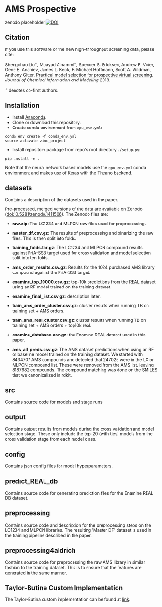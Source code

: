 # AMS Prospective 

zenodo placeholder
[![DOI](https://zenodo.org/badge/DOI/10.5281/zenodo.1257673.svg)](https://doi.org/10.5281/zenodo.1257673)

## Citation

If you use this software or the new high-throughput screening data, please cite:

Shengchao Liu<sup>+</sup>, Moayad Alnammi<sup>+</sup>, Spencer S. Ericksen, Andrew F. Voter, Gene E. Ananiev, James L. Keck, F. Michael Hoffmann, Scott A. Wildman, Anthony Gitter.
[Practical model selection for prospective virtual screening](https://doi.org/10.1021/acs.jcim.8b00363).
*Journal of Chemical Information and Modeling* 2018.

<sup>+</sup> denotes co-first authors.

## Installation

- Install [Anaconda](https://www.anaconda.com/download/).
- Clone or download this repository.
- Create conda environment from `cpu_env.yml`:
```
conda env create -f conda_env.yml
source activate zinc_project
```
- Install repository package from repo's root directory `./setup.py`:
```
pip install -e .
```

Note that the neural network based models use the `gpu_env.yml` conda environment and makes use of Keras with the Theano backend. 

## datasets

Contains a description of the datasets used in the paper.

Pre-processed, merged versions of the data are available on Zenodo ([doi:10.5281/zenodo.1411506](https://doi.org/10.5281/zenodo.1411506)).
The Zenodo files are:
- **raw.zip**: The LC1234 and MLPCN raw files used for preprocessing.
- **master_df.csv.gz**: The results of preprocessing and binarizing the raw files. This is then split into folds. 
- **training_folds.tar.gz**: The LC1234 and MLPCN compound results against PriA-SSB target used for cross validation and model selection split into ten folds.

- **ams_order_results.csv.gz**: Results for the 1024 purchased AMS library compound against the PriA-SSB target.

- **enamine_top_10000.csv.gz**: top-10k predictions from the REAL dataset using an RF model trained on the training dataset. 
- **enamine_final_list.csv.gz**: description later.

- **train_ams_order_cluster.csv.gz**: cluster results when running TB on training set + AMS orders.
- **train_ams_real_cluster.csv.gz**: cluster results when running TB on training set + AMS orders + top10k real.

- **enamine_database.csv.gz**: the Enamine REAL dataset used in this paper.
- **ams_all_preds.csv.gz**: The AMS dataset predictions when using an RF or baseline model trained on the training dataset. We started with 8434707 AMS compounds and detected that 247025 were in the LC or MLPCN compound list.  These were removed from the AMS list, leaving 8187682 compounds. The compound matching was done on the SMILES that we canonicalized in rdkit.

## src

Contains source code for models and stage runs.

## output

Contains output results from models during the cross validation and model selection stage. 
These only include the top-20 (with ties) models from the cross validation stage from each model class.

## config

Contains json config files for model hyperparameters.

## predict_REAL_db

Contains source code for generating prediction files for the Enamine REAL DB dataset.

## preprocessing

Contains source code and description for the preprocessing steps on the LC1234 and MLPCN libraries. 
The resulting 'Master DF' dataset is used in the training pipeline described in the paper. 

## preprocessing4aldrich

Contains source code for preprocessing the raw AMS library in similar fashion to the training dataset. 
This is to ensure that the features are generated in the same manner. 

## Taylor-Butine Custom Implementation

The Taylor-Butina custom implementation can be found at [link](https://github.com/gitter-lab/active-learning-drug-discovery/blob/master/active_learning_dd/utils/generate_bt_clustering.py).
